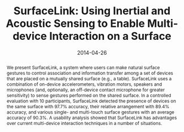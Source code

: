 ---
abstract: |-
  We present SurfaceLink, a system where users can make natural surface gestures to control association and information transfer among a set of devices that are placed on a mutually shared surface (e.g., a table). SurfaceLink uses a combination of on-device accelerometers, vibration motors, speakers and microphones (and, optionally, an off-device contact microphone for greater sensitivity) to sense gestures performed on the shared surface. In a controlled evaluation with 10 participants, SurfaceLink detected the presence of devices on the same surface with 97.7% accuracy, their relative arrangement with 89.4% accuracy, and various single- and multi-touch surface gestures with an average accuracy of 90.3%. A usability analysis showed that SurfaceLink has advantages over current multi-device interaction techniques in a number of situations.
authors:
- goel
- Brendan Lee
- aumi
- patel
- Gaetano Borriello
- Stacie Hibino
- Bo Begole
award: ''
bibtex: |-
  @inproceedings{Goel:2014:SUI:2611105.2557120,
   author = {Goel, Mayank and Lee, Brendan and Islam Aumi, Md. Tanvir and Patel, Shwetak and Borriello, Gaetano and Hibino, Stacie and Begole, Bo},
   title = {SurfaceLink: Using Inertial and Acoustic Sensing to Enable Multi-device Interaction on a Surface},
   booktitle = {Proceedings of the 32Nd Annual ACM Conference on Human Factors in Computing Systems},
   series = {CHI '14},
   year = {2014},
   isbn = {978-1-4503-2473-1},
   location = {Toronto, Ontario, Canada},
   pages = {1387--1396},
   numpages = {10},
   url = {http://doi.acm.org/10.1145/2556288.2557120},
   doi = {10.1145/2556288.2557120},
   acmid = {2557120},
   publisher = {ACM},
   address = {New York, NY, USA},
   keywords = {acoustic sensing, inertial sensing, mobile phones, multi-device interaction, surface interaction},
  }
caption: ''
citation: "Mayank Goel, Brendan Lee, Md. Tanvir Islam Aumi, Shwetak Patel, Gaetano\
  \ Borriello, Stacie Hibino, and Bo Begole. 2014. SurfaceLink: using inertial and\
  \ acoustic sensing to enable multi-device interaction on a surface.  In Proceedings\
  \ of the SIGCHI Conference on Human Factors in Computing Systems (CHI '14). ACM,\
  \ New York, NY, USA,  1387-1396. DOI=http://dx.doi.org/10.1145/2556288.2557120 \r\
  \n\r\nMayank Goel, Brendan Lee, Md. Tanvir Islam Aumi, Shwetak Patel, Gaetano Borriello,\
  \ Stacie Hibino, and Bo Begole. 2014. SurfaceLink: using inertial and acoustic sensing\
  \ to enable multi-device interaction on a surface.  In Proceedings of the SIGCHI\
  \ Conference on Human Factors in Computing Systems (CHI '14). ACM, New York, NY,\
  \ USA,  1387-1396. DOI: http://dx.doi.org/10.1145/2556288.2557120"
conference: Conference on Human Factors in Computing Systems (CHI), 2014
date: '2014-04-26'
image: ''
pdf: /pdfs/surfacelink.pdf
thumbnail: ''
title: 'SurfaceLink: Using Inertial and Acoustic Sensing to Enable Multi-device Interaction
  on a Surface'
video: ''
video_embed: ''
---